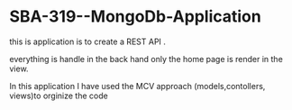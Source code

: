 # SBA-319--MongoDb-Application
this is application  is to create a REST API . 

everything is handle in the back hand only the home page is render in the view.

In this application I have used the MCV approach (models,contollers, views)to orginize the code


